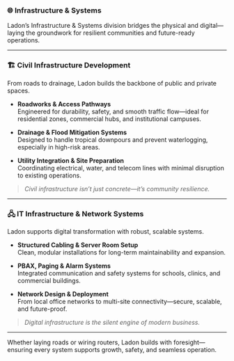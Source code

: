 ### 🌐 Infrastructure & Systems

Ladon’s Infrastructure & Systems division bridges the physical and digital—laying the groundwork for resilient communities and future-ready operations.

---

### 🏗️ Civil Infrastructure Development  
From roads to drainage, Ladon builds the backbone of public and private spaces.

- **Roadworks & Access Pathways**  
  Engineered for durability, safety, and smooth traffic flow—ideal for residential zones, commercial hubs, and institutional campuses.

- **Drainage & Flood Mitigation Systems**  
  Designed to handle tropical downpours and prevent waterlogging, especially in high-risk areas.

- **Utility Integration & Site Preparation**  
  Coordinating electrical, water, and telecom lines with minimal disruption to existing operations.

> _Civil infrastructure isn’t just concrete—it’s community resilience._

---

### 🖧 IT Infrastructure & Network Systems  
Ladon supports digital transformation with robust, scalable systems.

- **Structured Cabling & Server Room Setup**  
  Clean, modular installations for long-term maintainability and expansion.

- **PBAX, Paging & Alarm Systems**  
  Integrated communication and safety systems for schools, clinics, and commercial buildings.

- **Network Design & Deployment**  
  From local office networks to multi-site connectivity—secure, scalable, and future-proof.

> _Digital infrastructure is the silent engine of modern business._

---

Whether laying roads or wiring routers, Ladon builds with foresight—ensuring every system supports growth, safety, and seamless operation.

